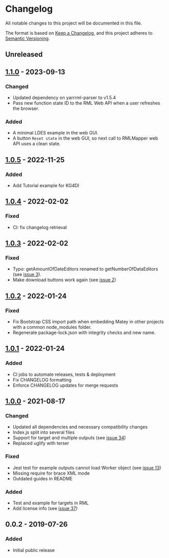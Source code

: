 # Changelog

All notable changes to this project will be documented in this file.

The format is based on [Keep a Changelog](https://keepachangelog.com/en/1.0.0/), and this project adheres
to [Semantic Versioning](https://semver.org/spec/v2.0.0.html).

## Unreleased

## [1.1.0] - 2023-09-13

### Changed
- Updated dependency on yarrrml-parser to v1.5.4
- Pass new function state ID to the RML Web API when a user refreshes the browser.

### Added
- A minimal LDES example in the web GUI.
- A button `Reset state` in the web GUI, so next call to RMLMapper web API uses a clean state.

## [1.0.5] - 2022-11-25

### Added
- Add Tutorial example for KG4DI

## [1.0.4] - 2022-02-02

### Fixed

- CI: fix changelog retrieval

## [1.0.3] - 2022-02-02

### Fixed
- Typo: getAmountOfDateEditors renamed to getNumberOfDataEditors (see [issue 3](https://github.com/RMLio/matey/issues/2)).
- Make download buttons work again (see [issue 2](https://github.com/RMLio/matey/issues/2))

## [1.0.2] - 2022-01-24

### Fixed
- Fix Bootstrap CSS import path when embedding Matey in other projects with a common node_modules folder.
- Regenerate package-lock.json with integrity checks and new name.

## [1.0.1] - 2022-01-24

### Added
- CI jobs to automate releases, tests & deployment
- Fix CHANGELOG formatting
- Enforce CHANGELOG updates for merge requests

## [1.0.0] - 2021-08-17

### Changed
- Updated all dependencies and necessary compatibility changes
- Index.js split into several files
- Support for target  and multiple outputs (see [issue 34](https://gitlab.ilabt.imec.be/yarrrml/matey/-/issues/34))
- Replaced uglify with terser

### Fixed
- Jest test for example outputs cannot load Worker object (see [issue 13](https://gitlab.ilabt.imec.be/yarrrml/matey/-/issues/13))
- Missing require for brace XML mode
- Outdated guides in README

### Added
- Test and example for targets in RML 
- Add license info (see [issue 37](https://gitlab.ilabt.imec.be/yarrrml/matey/-/issues/37))

## 0.0.2 - 2019-07-26

### Added
- Initial public release

[1.1.0]: https://github.com/RMLio/matey/compare/v1.0.5...v1.1.0
[1.0.5]: https://github.com/RMLio/matey/compare/v1.0.4...v1.0.5
[1.0.4]: https://github.com/RMLio/matey/compare/v1.0.3...v1.0.4
[1.0.3]: https://github.com/RMLio/matey/compare/v1.0.2...v1.0.3
[1.0.2]: https://github.com/RMLio/matey/compare/v1.0.1...v1.0.2
[1.0.1]: https://github.com/RMLio/matey/compare/v1.0.0...v1.0.1
[1.0.0]: https://github.com/RMLio/matey/compare/v0.0.2...v1.0.0
